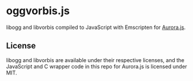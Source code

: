 oggvorbis.js
============

libogg and libvorbis compiled to JavaScript with Emscripten for [Aurora.js](https://github.com/audiocogs/aurora.js).

## License

libogg and libvorbis are available under their respective licenses, and the JavaScript and C wrapper code in this repo
for Aurora.js is licensed under MIT.